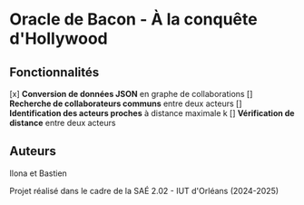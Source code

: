 # Oracle de Bacon - À la conquête d'Hollywood

## Fonctionnalités

[x] **Conversion de données JSON** en graphe de collaborations
[] **Recherche de collaborateurs communs** entre deux acteurs
[] **Identification des acteurs proches** à distance maximale k
[] **Vérification de distance** entre deux acteurs


## Auteurs

Ilona et
Bastien

Projet réalisé dans le cadre de la SAÉ 2.02 - IUT d'Orléans (2024-2025)
